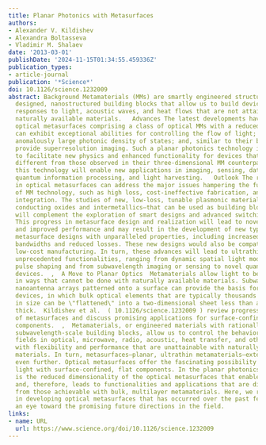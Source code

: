 ```yaml
---
title: Planar Photonics with Metasurfaces
authors:
- Alexander V. Kildishev
- Alexandra Boltasseva
- Vladimir M. Shalaev
date: '2013-03-01'
publishDate: '2024-11-15T01:34:55.459336Z'
publication_types:
- article-journal
publication: '*Science*'
doi: 10.1126/science.1232009
abstract: Background Metamaterials (MMs) are smartly engineered structures with rationally
  designed, nanostructured building blocks that allow us to build devices with distinct
  responses to light, acoustic waves, and heat flows that are not attainable with
  naturally available materials.   Advances The latest developments have shown that
  optical metasurfaces comprising a class of optical MMs with a reduced dimensionality
  can exhibit exceptional abilities for controlling the flow of light; achieve the
  anomalously large photonic density of states; and, similar to their bulk analog,
  provide superresolution imaging. Such a planar photonics technology is expected
  to facilitate new physics and enhanced functionality for devices that are distinctly
  different from those observed in their three-dimensional MM counterparts. As a result,
  this technology will enable new applications in imaging, sensing, data storage,
  quantum information processing, and light harvesting.   Outlook The recent progress
  in optical metasurfaces can address the major issues hampering the full-scale development
  of MM technology, such as high loss, cost-ineffective fabrication, and challenging
  integration. The studies of new, low-loss, tunable plasmonic materials—such as transparent
  conducting oxides and intermetallics—that can be used as building blocks for metasurfaces
  will complement the exploration of smart designs and advanced switching capabilities.
  This progress in metasurface design and realization will lead to novel functionalities
  and improved performance and may result in the development of new types of ultrathin
  metasurface designs with unparalleled properties, including increased operational
  bandwidths and reduced losses. These new designs would also be compatible with planar,
  low-cost manufacturing. In turn, these advances will lead to ultrathin devices with
  unprecedented functionalities, ranging from dynamic spatial light modulation to
  pulse shaping and from subwavelength imaging or sensing to novel quantum optics
  devices.  ,  A Move to Planar Optics  Metamaterials allow light to be manipulated
  in ways that cannot be done with naturally available materials. Subwavelength metallic
  nanoantenna arrays patterned onto a surface can provide the basis for planar optical
  devices, in which bulk optical elements that are typically thousands of wavelengths
  in size can be \"flattened\" into a two-dimensional sheet less than a wavelength
  thick.  Kildishev et al.  ( 10.1126/science.1232009 ) review progress in the optics
  of metasurfaces and discuss promising applications for surface-confined planar photonics
  components.  ,  Metamaterials, or engineered materials with rationally designed,
  subwavelength-scale building blocks, allow us to control the behavior of physical
  fields in optical, microwave, radio, acoustic, heat transfer, and other applications
  with flexibility and performance that are unattainable with naturally available
  materials. In turn, metasurfaces—planar, ultrathin metamaterials—extend these capabilities
  even further. Optical metasurfaces offer the fascinating possibility of controlling
  light with surface-confined, flat components. In the planar photonics concept, it
  is the reduced dimensionality of the optical metasurfaces that enables new physics
  and, therefore, leads to functionalities and applications that are distinctly different
  from those achievable with bulk, multilayer metamaterials. Here, we review the progress
  in developing optical metasurfaces that has occurred over the past few years with
  an eye toward the promising future directions in the field.
links:
- name: URL
  url: https://www.science.org/doi/10.1126/science.1232009
---
```

